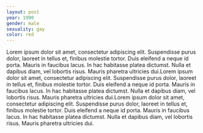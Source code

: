 ```yaml
---
layout: post
year: 1990
gender: male
sexuality: gay
color: red
---
```


Lorem ipsum dolor sit amet, consectetur adipiscing elit. Suspendisse purus dolor, laoreet in tellus et, finibus molestie tortor. Duis eleifend a neque id porta. Mauris in faucibus lacus. In hac habitasse platea dictumst. Nulla et dapibus diam, vel lobortis risus. Mauris pharetra ultricies dui.Lorem ipsum dolor sit amet, consectetur adipiscing elit. Suspendisse purus dolor, laoreet in tellus et, finibus molestie tortor. Duis eleifend a neque id porta. Mauris in faucibus lacus. In hac habitasse platea dictumst. Nulla et dapibus diam, vel lobortis risus. Mauris pharetra ultricies dui.Lorem ipsum dolor sit amet, consectetur adipiscing elit. Suspendisse purus dolor, laoreet in tellus et, finibus molestie tortor. Duis eleifend a neque id porta. Mauris in faucibus lacus. In hac habitasse platea dictumst. Nulla et dapibus diam, vel lobortis risus. Mauris pharetra ultricies dui.
